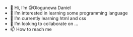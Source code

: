 - 👋 Hi, I’m @Ologunowa Daniel 
- 👀 I’m interested in learning some programming language 
- 🌱 I’m currently learning html and css
- 💞️ I’m looking to collaborate on ...
- 📫 How to reach me 

<!---
Ologunowa/Ologunowa is a ✨ special ✨ repository because its `README.md` (this file) appears on your GitHub profile.
You can click the Preview link to take a look at your changes.
--->
